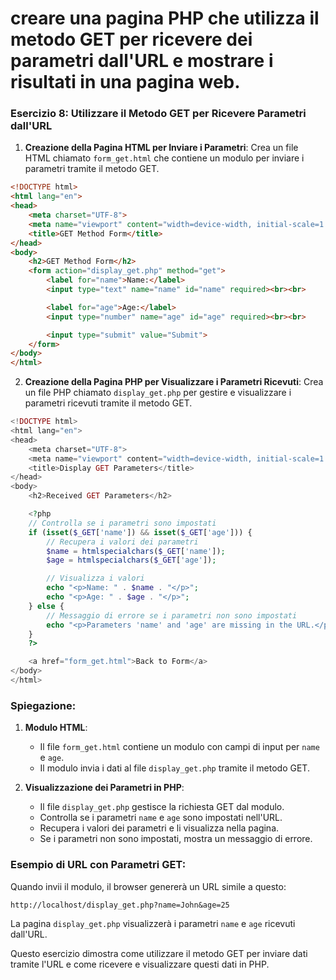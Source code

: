 # creare una pagina PHP che utilizza il metodo GET per ricevere dei parametri dall'URL e mostrare i risultati in una pagina web.

### Esercizio 8: Utilizzare il Metodo GET per Ricevere Parametri dall'URL

1. **Creazione della Pagina HTML per Inviare i Parametri**: Crea un file HTML chiamato `form_get.html` che contiene un modulo per inviare i parametri tramite il metodo GET.

```html
<!DOCTYPE html>
<html lang="en">
<head>
    <meta charset="UTF-8">
    <meta name="viewport" content="width=device-width, initial-scale=1.0">
    <title>GET Method Form</title>
</head>
<body>
    <h2>GET Method Form</h2>
    <form action="display_get.php" method="get">
        <label for="name">Name:</label>
        <input type="text" name="name" id="name" required><br><br>

        <label for="age">Age:</label>
        <input type="number" name="age" id="age" required><br><br>

        <input type="submit" value="Submit">
    </form>
</body>
</html>
```

2. **Creazione della Pagina PHP per Visualizzare i Parametri Ricevuti**: Crea un file PHP chiamato `display_get.php` per gestire e visualizzare i parametri ricevuti tramite il metodo GET.

```php
<!DOCTYPE html>
<html lang="en">
<head>
    <meta charset="UTF-8">
    <meta name="viewport" content="width=device-width, initial-scale=1.0">
    <title>Display GET Parameters</title>
</head>
<body>
    <h2>Received GET Parameters</h2>

    <?php
    // Controlla se i parametri sono impostati
    if (isset($_GET['name']) && isset($_GET['age'])) {
        // Recupera i valori dei parametri
        $name = htmlspecialchars($_GET['name']);
        $age = htmlspecialchars($_GET['age']);

        // Visualizza i valori
        echo "<p>Name: " . $name . "</p>";
        echo "<p>Age: " . $age . "</p>";
    } else {
        // Messaggio di errore se i parametri non sono impostati
        echo "<p>Parameters 'name' and 'age' are missing in the URL.</p>";
    }
    ?>

    <a href="form_get.html">Back to Form</a>
</body>
</html>
```

### Spiegazione:

1. **Modulo HTML**:
    - Il file `form_get.html` contiene un modulo con campi di input per `name` e `age`.
    - Il modulo invia i dati al file `display_get.php` tramite il metodo GET.

2. **Visualizzazione dei Parametri in PHP**:
    - Il file `display_get.php` gestisce la richiesta GET dal modulo.
    - Controlla se i parametri `name` e `age` sono impostati nell'URL.
    - Recupera i valori dei parametri e li visualizza nella pagina.
    - Se i parametri non sono impostati, mostra un messaggio di errore.

### Esempio di URL con Parametri GET:

Quando invii il modulo, il browser genererà un URL simile a questo:

```
http://localhost/display_get.php?name=John&age=25
```

La pagina `display_get.php` visualizzerà i parametri `name` e `age` ricevuti dall'URL.

Questo esercizio dimostra come utilizzare il metodo GET per inviare dati tramite l'URL e come ricevere e visualizzare questi dati in PHP.